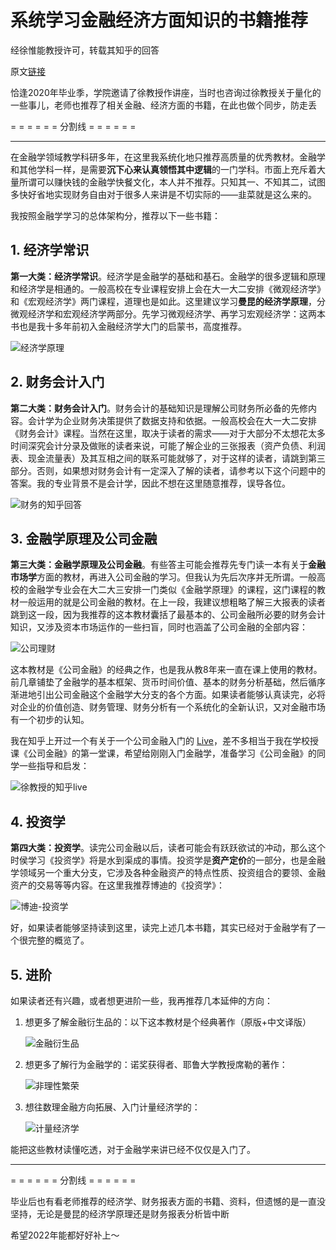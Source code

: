 # 系统学习金融经济方面知识的书籍推荐


经徐惟能教授许可，转载其知乎的回答

<!--more-->

原文[链接](https://www.zhihu.com/question/437825318/answer/1661259961)

恰逢2020年毕业季，学院邀请了徐教授作讲座，当时也咨询过徐教授关于量化的一些事儿，老师也推荐了相关金融、经济方面的书籍，在此也做个同步，防走丢

= = = = = = 分割线 = = = = = =

---

在金融学领域教学科研多年，在这里我系统化地只推荐高质量的优秀教材。金融学和其他学科一样，是需要**沉下心来认真领悟其中逻辑**的一门学科。市面上充斥着大量所谓可以赚快钱的金融学快餐文化，本人并不推荐。只知其一、不知其二，试图多快好省地实现财务自由对于很多人来讲是不切实际的——韭菜就是这么来的。

我按照金融学学习的总体架构分，推荐以下一些书籍：

## 1. 经济学常识

**第一大类：经济学常识**。经济学是金融学的基础和基石。金融学的很多逻辑和原理和经济学是相通的。一般高校在专业课程安排上会在大一大二安排《微观经济学》和《宏观经济学》两门课程，道理也是如此。这里建议学习**曼昆的经济学原理**，分微观经济学和宏观经济学两部分。先学习微观经济学、再学习宏观经济学：这两本书也是我十多年前初入金融经济学大门的启蒙书，高度推荐。

![经济学原理](https://gitee.com/unclehuzi/picture/raw/master/img/image-20220108154623967.png)


## 2. 财务会计入门

**第二大类：财务会计入门**。财务会计的基础知识是理解公司财务所必备的先修内容。会计学为企业财务决策提供了数据支持和依据。一般高校会在大一大二安排《财务会计》课程。当然在这里，取决于读者的需求——对于大部分不太想花太多时间深究会计分录及做账的读者来说，可能了解企业的三张报表（资产负债、利润表、现金流量表）及其互相之间的联系可能就够了，对于这样的读者，请跳到第三部分。否则，如果想对财务会计有一定深入了解的读者，请参考以下这个问题中的答案。我的专业背景不是会计学，因此不想在这里随意推荐，误导各位。

![财务的知乎回答](https://gitee.com/unclehuzi/picture/raw/master/img/image-20220108153858034.png)

## 3. 金融学原理及公司金融

**第三大类：金融学原理及公司金融**。有些答主可能会推荐先专门读一本有关于**金融市场学**方面的教材，再进入公司金融的学习。但我认为先后次序并无所谓。一般高校的金融学专业会在大二大三安排一门类似《金融学原理》的课程，这门课程的教材一般运用的就是公司金融的教材。在上一段，我建议想粗略了解三大报表的读者跳到这一段，因为我推荐的这本教材囊括了最基本的、公司金融所必要的财务会计知识，又涉及资本市场运作的一些扫盲，同时也涵盖了公司金融的全部内容：

![公司理财](https://gitee.com/unclehuzi/picture/raw/master/img/image-20220108153951214.png)

这本教材是《公司金融》的经典之作，也是我从教8年来一直在课上使用的教材。前几章铺垫了金融学的基本框架、货币时间价值、基本的财务分析基础，然后循序渐进地引出公司金融这个金融学大分支的各个方面。如果读者能够认真读完，必将对企业的价值创造、财务管理、财务分析有一个系统化的全新认识，又对金融市场有一个初步的认知。

我在知乎上开过一个有关于一个公司金融入门的 [Live](https://www.zhihu.com/lives/1331916013957251072)，差不多相当于我在学校授课《公司金融》的第一堂课，希望给刚刚入门金融学，准备学习《公司金融》的同学一些指导和启发：

![徐教授的知乎live](https://gitee.com/unclehuzi/picture/raw/master/img/image-20220108154140944.png)

## 4. 投资学

**第四大类：投资学**。读完公司金融以后，读者可能会有跃跃欲试的冲动，那么这个时侯学习《投资学》将是水到渠成的事情。投资学是**资产定价**的一部分，也是金融学领域另一个重大分支，它涉及各种金融资产的特点性质、投资组合的要领、金融资产的交易等等内容。在这里我推荐博迪的《投资学》：

![博迪-投资学](https://gitee.com/unclehuzi/picture/raw/master/img/image-20220108154306060.png)

好，如果读者能够坚持读到这里，读完上述几本书籍，其实已经对于金融学有了一个很完整的概览了。

## 5. 进阶

如果读者还有兴趣，或者想更进阶一些，我再推荐几本延伸的方向：

1. 想更多了解金融衍生品的：以下这本教材是个经典著作（原版+中文译版）

   ![金融衍生品](https://gitee.com/unclehuzi/picture/raw/master/img/image-20220108154439744.png)

2. 想更多了解行为金融学的：诺奖获得者、耶鲁大学教授席勒的著作：

   ![非理性繁荣](https://gitee.com/unclehuzi/picture/raw/master/img/image-20220108154520171.png)

3. 想往数理金融方向拓展、入门计量经济学的：

   ![计量经济学](https://gitee.com/unclehuzi/picture/raw/master/img/image-20220108154545274.png)

能把这些教材读懂吃透，对于金融学来讲已经不仅仅是入门了。

---

= = = = = = 分割线 = = = = = =

毕业后也有看老师推荐的经济学、财务报表方面的书籍、资料，但遗憾的是一直没坚持，无论是曼昆的经济学原理还是财务报表分析皆中断

希望2022年能都好好补上～



<head> 
    <script defer src="https://use.fontawesome.com/releases/v5.0.13/js/all.js"></script> 
    <script defer src="https://use.fontawesome.com/releases/v5.0.13/js/v4-shims.js"></script> 
</head> 
<link rel="stylesheet" href="https://use.fontawesome.com/releases/v5.0.13/css/all.css">

